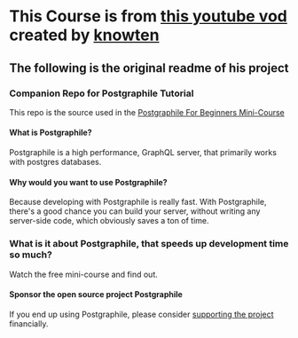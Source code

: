 # This Course is from [this youtube vod](https://www.youtube.com/watch?v=eDZO8z1qw3k) created by [knowten](http://knowthen.com/courses)

## The following is the original readme of his project


### Companion Repo for Postgraphile Tutorial

This repo is the source used in the [Postgraphile For Beginners Mini-Course](https://knowthen.com/postgraphile-for-beginners-mini-course/)

#### What is Postgraphile?

Postgraphile is a high performance, GraphQL server, that primarily works with
postgres databases.

#### Why would you want to use Postgraphile?

Because developing with Postgraphile is really fast.
With Postgraphile, there's a good chance you can build your server, without writing any server-side code, which obviously saves a ton of time.

### What is it about Postgraphile, that speeds up development time so much?

Watch the free mini-course and find out.

#### Sponsor the open source project Postgraphile

If you end up using Postgraphile, please consider [supporting the project](https://github.com/sponsors/benjie) financially.